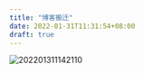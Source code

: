 ```yaml
---
title: "博客搬迁"
date: 2022-01-31T11:31:54+08:00
draft: true
---
```


![202201311142110](https://cdn.jsdelivr.net/gh/guobang-yoo/PicBed@master/artical/202201311142110.jpg)
